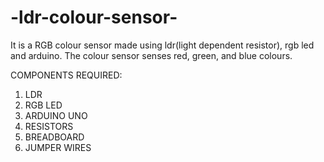 # -ldr-colour-sensor-
It is a RGB colour sensor made using ldr(light dependent resistor), rgb led and arduino.
The colour sensor senses red, green, and blue colours.

COMPONENTS REQUIRED:
1) LDR
2) RGB LED
3) ARDUINO UNO
4) RESISTORS
5) BREADBOARD
6) JUMPER WIRES
